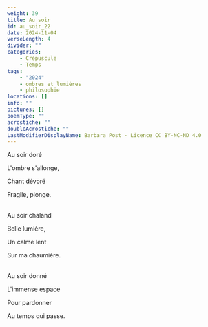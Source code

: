 ```yaml
---
weight: 39
title: Au soir
id: au_soir_22
date: 2024-11-04
verseLength: 4
divider: ""
categories:
    - Crépuscule
    - Temps
tags:
    - "2024"
    - ombres et lumières
    - philosophie
locations: []
info: ""
pictures: []
poemType: ""
acrostiche: ""
doubleAcrostiche: ""
LastModifierDisplayName: Barbara Post - Licence CC BY-NC-ND 4.0
---
```

Au soir doré

L'ombre s'allonge,

Chant dévoré

Fragile, plonge.

 \
Au soir chaland

Belle lumière,

Un calme lent

Sur ma chaumière.

 \
Au soir donné

L'immense espace

Pour pardonner

Au temps qui passe.
